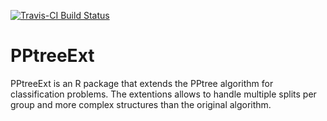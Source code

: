 
<!-- README.md is generated from README.Rmd. Please edit that file -->
[![Travis-CI Build Status](https://travis-ci.org/natydasilva/PPtreeExt.svg?branch=master)](https://travis-ci.org/natydasilva/PPtreeExt)

# PPtreeExt
PPtreeExt is an R package that extends the PPtree algorithm  for classification problems. The extentions allows 
to handle multiple splits per group and more complex structures than the original algorithm. 


